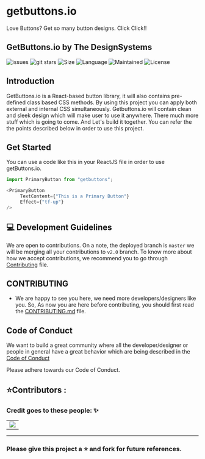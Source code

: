 # getbuttons.io
Love Buttons? Get so many button designs. Click Click!!

 <h2>GetButtons.io by The DesignSystems</h2>
 


![issues](https://img.shields.io/github/issues/DesignSystemsOSS/getbuttons.io)
  ![git stars](https://img.shields.io/github/stars/DesignSystemsOSS/getbuttons.io)
  ![Size](https://img.shields.io/github/repo-size/DesignSystemsOSS/getbuttons.io)
  ![Language](https://img.shields.io/github/languages/top/DesignSystemsOSS/getbuttons.io)
  ![Maintained](https://img.shields.io/maintenance/yes/2021)
  ![License](https://img.shields.io/badge/license-MIT-brightgreen)


## Introduction
GetButtons.io is a React-based button library, it will also contains pre-defined class based CSS methods. By using this project you can apply both external and internal CSS 
simultaneously. Getbuttons.io will contain clean and sleek design which will make user to use it anywhere. There much more stuff which is going to come. And Let's build it together. You can refer the the points described below in order to use this project.


## Get Started

You can use a code like this in your ReactJS file in order to use getButtons.io.

```JavaScript
import PrimaryButton from "getbuttons";

<PrimaryButton 
     TextContent={"This is a Primary Button"}
     Effect={"tf-up"}
/>
```

## 💻 Development Guidelines
We are open to contributions. On a note, the deployed branch is `master` we will be merging all your contributions to `v2.0` branch. To know more about how we accept contributions, we recommend you to go through [Contributing](CONTRIBUTING.md) file.

## CONTRIBUTING
- We are happy to see you here, we need more developers/designers like you. So, As now you are here before contributing, you should first read the 
[CONTRIBUTING.md](CONTRIBUTING.md) file. 


## Code of Conduct 
We want to build a great community where all the developer/designer or people in general have a great behavior which are being described in the [Code of Conduct](CODE_OF_CONDUCT.md)

Please adhere towards our Code of Conduct.

<h2 >⭐Contributors :</h2>
<h3 >Credit goes to these people: ✨</h3>
<table>
	<tr>
		<td>
      <a href="https://github.com/DesignSystemsOSS/getbuttons.io/graphs/contributors">
  <img src="https://contrib.rocks/image?repo=DesignSystemsOSS/getbuttons.io" />
</a>
		</td>
	</tr>
</table>
<hr>

### Please give this project a :star: and fork for future references.
